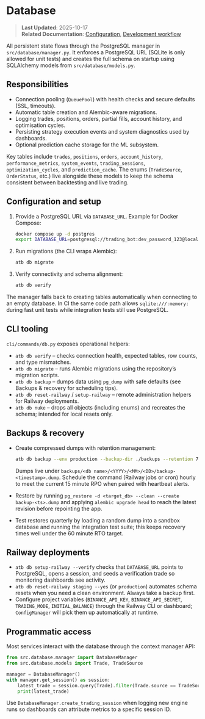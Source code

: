 # Database

> **Last Updated**: 2025-10-17  
> **Related Documentation**: [Configuration](configuration.md), [Development workflow](development.md#railway-deployment-quick-start)

All persistent state flows through the PostgreSQL manager in `src/database/manager.py`. It enforces a PostgreSQL URL (SQLite is
only allowed for unit tests) and creates the full schema on startup using SQLAlchemy models from `src/database/models.py`.

## Responsibilities

- Connection pooling (`QueuePool`) with health checks and secure defaults (SSL, timeouts).
- Automatic table creation and Alembic-aware migrations.
- Logging trades, positions, orders, partial fills, account history, and optimisation cycles.
- Persisting strategy execution events and system diagnostics used by dashboards.
- Optional prediction cache storage for the ML subsystem.

Key tables include `trades`, `positions`, `orders`, `account_history`, `performance_metrics`, `system_events`,
`trading_sessions`, `optimization_cycles`, and `prediction_cache`. The enums (`TradeSource`, `OrderStatus`, etc.) live alongside
these models to keep the schema consistent between backtesting and live trading.

## Configuration and setup

1. Provide a PostgreSQL URL via `DATABASE_URL`. Example for Docker Compose:
   ```bash
   docker compose up -d postgres
   export DATABASE_URL=postgresql://trading_bot:dev_password_123@localhost:5432/ai_trading_bot
   ```
2. Run migrations (the CLI wraps Alembic):
   ```bash
   atb db migrate
   ```
3. Verify connectivity and schema alignment:
   ```bash
   atb db verify
   ```

The manager falls back to creating tables automatically when connecting to an empty database. In CI the same code path allows
`sqlite:///:memory:` during fast unit tests while integration tests still use PostgreSQL.

## CLI tooling

`cli/commands/db.py` exposes operational helpers:

- `atb db verify` – checks connection health, expected tables, row counts, and type mismatches.
- `atb db migrate` – runs Alembic migrations using the repository’s migration scripts.
- `atb db backup` – dumps data using `pg_dump` with safe defaults (see Backups & recovery for scheduling tips).
- `atb db reset-railway` / `setup-railway` – remote administration helpers for Railway deployments.
- `atb db nuke` – drops all objects (including enums) and recreates the schema; intended for local resets only.

## Backups & recovery

- Create compressed dumps with retention management:

    ```bash
    atb db backup --env production --backup-dir ./backups --retention 7
    ```

  Dumps live under `backups/<db name>/<YYYY>/<MM>/<DD>/backup-<timestamp>.dump`. Schedule the command (Railway jobs or cron) hourly
  to meet the current 15 minute RPO when paired with heartbeat alerts.
- Restore by running `pg_restore -d <target_db> --clean --create backup-<ts>.dump` and applying `alembic upgrade head` to reach
  the latest revision before repointing the app.
- Test restores quarterly by loading a random dump into a sandbox database and running the integration test suite; this keeps
  recovery times well under the 60 minute RTO target.

## Railway deployments

- `atb db setup-railway --verify` checks that `DATABASE_URL` points to PostgreSQL, opens a session, and seeds a verification trade
  so monitoring dashboards see activity.
- `atb db reset-railway staging --yes` (or `production`) automates schema resets when you need a clean environment. Always take a
  backup first.
- Configure project variables (`BINANCE_API_KEY`, `BINANCE_API_SECRET`, `TRADING_MODE`, `INITIAL_BALANCE`) through the Railway CLI
  or dashboard; `ConfigManager` will pick them up automatically at runtime.

## Programmatic access

Most services interact with the database through the context manager API:

```python
from src.database.manager import DatabaseManager
from src.database.models import Trade, TradeSource

manager = DatabaseManager()
with manager.get_session() as session:
    latest_trade = session.query(Trade).filter(Trade.source == TradeSource.LIVE).order_by(Trade.id.desc()).first()
    print(latest_trade)
```

Use `DatabaseManager.create_trading_session` when logging new engine runs so dashboards can attribute metrics to a specific
session ID.
